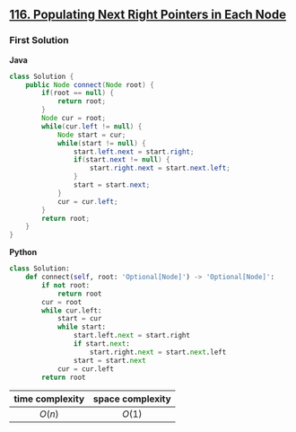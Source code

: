 ## [116. Populating Next Right Pointers in Each Node](https://leetcode.cn/problems/populating-next-right-pointers-in-each-node/)

### First Solution

**Java**

```java
class Solution {
    public Node connect(Node root) {
        if(root == null) {
            return root;
        }
        Node cur = root;
        while(cur.left != null) {
            Node start = cur;
            while(start != null) {
                start.left.next = start.right;
                if(start.next != null) {
                    start.right.next = start.next.left;
                }
                start = start.next;
            }
            cur = cur.left;
        }
        return root;
    }
}
```
**Python**
```python
class Solution:
    def connect(self, root: 'Optional[Node]') -> 'Optional[Node]':
        if not root:
            return root
        cur = root
        while cur.left:
            start = cur
            while start:
                start.left.next = start.right
                if start.next:
                    start.right.next = start.next.left
                start = start.next
            cur = cur.left
        return root
```

|time complexity|space complexity|
|:-------------:|:--------------:|
|$O(n)$         |$O(1)$          |